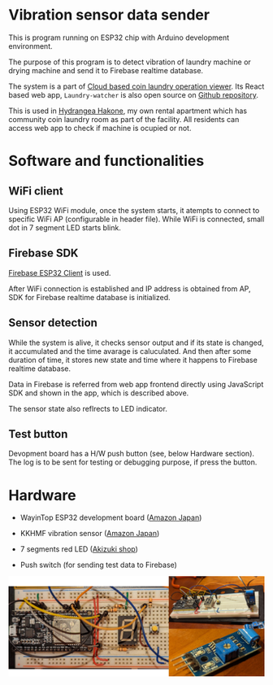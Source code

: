 
# Vibration sensor data sender

This is program running on ESP32 chip with Arduino development environment.

The purpose of this program is to detect vibration of laundry machine or drying machine and send it to Firebase realtime database. 

The system is a part of [Cloud based coin laundry operation viewer](https://laundry-watcher.web.app/?github-1). Its React based web app, ``Laundry-watcher`` is also open source on [Github repository](https://github.com/shizuka-na-kazushi/laundry-watcher).

This is used in [Hydrangea Hakone](https://hydrangea-hakone.com), my own rental apartment which has community coin laundry room as part of the facility. All residents can access web app to check if machine is ocupied or not.

# Software and functionalities

## WiFi client
Using ESP32 WiFi module, once the system starts, it atempts to connect to specific WiFi AP (configurable in header file). While WiFi is connected, small dot in 7 segment LED starts blink.


## Firebase SDK
[Firebase ESP32 Client](https://www.arduino.cc/reference/en/libraries/firebase-arduino-client-library-for-esp8266-and-esp32/) is used.

After WiFi connection is established and IP address is obtained from AP, SDK for Firebase realtime database is initialized.

## Sensor detection

While the system is alive, it checks sensor output and if its state is changed, it accumulated and the time avarage is caluculated. And then after some duration of time, it stores new state and time where it happens to Firebase realtime database.

Data in Firebase is referred from web app frontend directly using JavaScript SDK and shown in the app, which is described above.

The sensor state also reflrects to LED indicator. 

## Test button

Devopment board has a H/W push button (see, below Hardware section).
The log is to be sent for testing or debugging purpose, if press the button.

# Hardware

- WayinTop ESP32 development board ([Amazon Japan](https://www.amazon.co.jp/WayinTop-ESP32%E9%96%8B%E7%99%BA%E3%83%9C%E3%83%BC%E3%83%89-BLE%E3%83%A2%E3%82%B8%E3%83%A5%E3%83%BC%E3%83%AB-ESP-WROOM-32%E5%AE%9F%E8%A3%85%E6%B8%88%E3%81%BF-%E5%B0%82%E7%94%A8USB%E3%82%B1%E3%83%BC%E3%83%96%E3%83%AB%E4%BB%98%E3%81%8D/dp/B086QKRY25/ref=sr_1_1_sspa?adgrpid=143731318967&hvadid=651256732064&hvdev=c&hvlocphy=1009297&hvnetw=g&hvqmt=e&hvrand=5099709688062319516&hvtargid=kwd-1248050266493&hydadcr=9356_13660209&jp-ad-ap=0&keywords=wayintop+esp32&qid=1694666382&sr=8-1-spons&sp_csd=d2lkZ2V0TmFtZT1zcF9hdGY&psc=1))


- KKHMF vibration sensor ([Amazon Japan](https://www.amazon.co.jp/KKHMF-SW-420-%E6%8C%AF%E5%8B%95%E3%82%B9%E3%82%A4%E3%83%83%E3%83%81-%E8%AD%A6%E5%A0%B1%E5%99%A8%E3%82%BB%E3%83%B3%E3%82%B5%E3%83%BC%E3%83%A2%E3%82%B8%E3%83%A5%E3%83%BC%E3%83%AB-Arduino/dp/B014KJ0V3W/ref=sr_1_7?keywords=%E6%8C%AF%E5%8B%95%E3%82%BB%E3%83%B3%E3%82%B5%E3%83%BC&qid=1694669605&sr=8-7))

- 7 segments red LED ([Akizuki shop](https://akizukidenshi.com/catalog/g/gI-00640/))
- Push switch (for sending test data to Firebase)


![hardware image](https://github.com/shizuka-na-kazushi/vib-sensor-data-sender/blob/main/images/Vibratrion-sensor-with-esp32-chip.png?raw=true)

